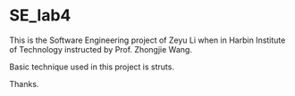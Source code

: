 # SE_lab4

This is the Software Engineering project of Zeyu Li when in Harbin Institute of Technology instructed by Prof. Zhongjie Wang.

Basic technique used in this project is struts.

Thanks.
